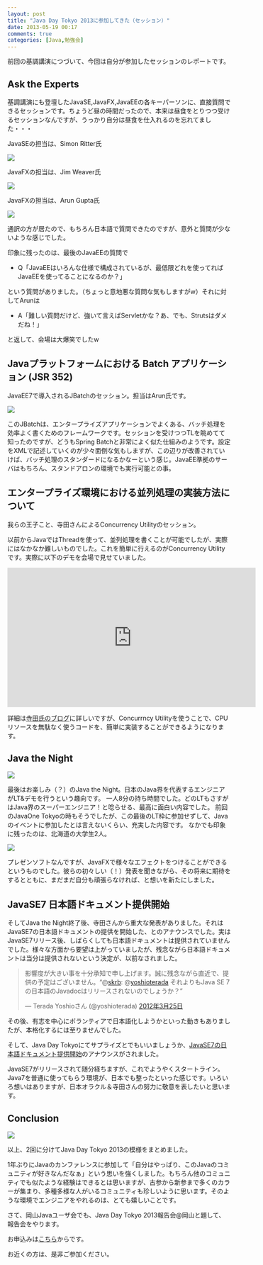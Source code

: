 ```yaml
---
layout: post
title: "Java Day Tokyo 2013に参加してきた（セッション）"
date: 2013-05-19 00:17
comments: true
categories: [Java,勉強会]
---
```


前回の基調講演につづいて、今回は自分が参加したセッションのレポートです。

## Ask the Experts

基調講演にも登壇したJavaSE,JavaFX,JavaEEの各キーパーソンに、直接質問できるセッションです。ちょうど昼の時間だったので、本来は昼食をとりつつ受けるセッションなんですが、うっかり自分は昼食を仕入れるのを忘れてました・・・

JavaSEの担当は、Simon Ritter氏

<img src="http://farm8.staticflickr.com/7288/8740173841_d492ab6090_n.jpg"/>

JavaFXの担当は、Jim Weaver氏

<img src="http://farm8.staticflickr.com/7285/8741292898_42456c92d5_n.jpg"/>

JavaFXの担当は、Arun Gupta氏

<img src="http://farm8.staticflickr.com/7281/8741293406_f87d358552_n.jpg"/>

通訳の方が居たので、もちろん日本語で質問できたのですが、意外と質問が少ないような感じでした。


印象に残ったのは、最後のJavaEEの質問で

- Q「JavaEEはいろんな仕様で構成されているが、最低限どれを使ってればJavaEEを使ってることになるのか？」

という質問がありました。（ちょっと意地悪な質問な気もしますがw）それに対してArunは

- A「難しい質問だけど、強いて言えばServletかな？あ、でも、Strutsはダメだね！」

と返して、会場は大爆笑でしたw

## Javaプラットフォームにおける Batch アプリケーション (JSR 352)

JavaEE7で導入されるJBatchのセッション。担当はArun氏です。

<img src="http://farm8.staticflickr.com/7286/8741295358_cce2037082_n.jpg"/>

このJBatchは、エンタープライズアプリケーションでよくある、バッチ処理を効率よく書くためのフレームワークです。セッションを受けつつTLを眺めてて知ったのですが、どうもSpring Batchと非常によく似た仕組みのようです。設定をXMLで記述していくのが少々面倒な気もしますが、この辺りが改善されていけば、バッチ処理のスタンダードになるかなーという感じ。JavaEE準拠のサーバはもちろん、スタンドアロンの環境でも実行可能との事。

## エンタープライズ環境における並列処理の実装方法について

我らの王子こと、寺田さんによるConcurrency Utilityのセッション。

以前からJavaではThreadを使って、並列処理を書くことが可能でしたが、実際にはなかなか難しいものでした。これを簡単に行えるのがConcurrency Utilityです。実際に以下のデモを会場で見せていました。

<iframe width="560" height="315" src="http://www.youtube.com/embed/s9OB3lDPwtg?rel=0" frameborder="0" allowfullscreen></iframe>

詳細は[寺田氏のブログ](http://yoshio3.com/2013/05/15/concurrency-utilities-for-ee-7/)に詳しいですが、Concurrncy Utilityを使うことで、CPUリソースを無駄なく使うコードを、簡単に実装することができるようになります。

## Java the Night

<img src="http://farm8.staticflickr.com/7285/8740181743_e4b88c0b29_n.jpg"/>

最後はお楽しみ（？）のJava the Night。日本のJava界を代表するエンジニアがLT&デモを行うという趣向です。
一人8分の持ち時間でした。どのLTもさすがはJava界のスーパーエンジニア！と唸らせる、最高に面白い内容でした。
前回のJavaOne Tokyoの時もそうでしたが、この最後のLT枠に参加せずして、Javaのイベントに参加したとは言えないくらい、充実した内容です。
なかでも印象に残ったのは、北海道の大学生2人。

<img src="http://farm8.staticflickr.com/7283/8741304934_655e6abe63_n.jpg"/>

プレゼンソフトなんですが、JavaFXで様々なエフェクトをつけることができるというものでした。彼らの初々しい（！）発表を聞きながら、その将来に期待をするとともに、まだまだ自分も頑張らなければ、と想いを新たにしました。

## JavaSE7 日本語ドキュメント提供開始

そしてJava the Night終了後、寺田さんから重大な発表がありました。それはJavaSE7の日本語ドキュメントの提供を開始した、とのアナウンスでした。実はJavaSE7リリース後、しばらくしても日本語ドキュメントは提供されていませんでした。様々な方面から要望は上がっていましたが、残念ながら日本語ドキュメントは当分は提供されないという決定が、以前なされました。

<blockquote class="twitter-tweet" lang="ja"><p>影響度が大きい事を十分承知で申し上げます。誠に残念ながら直近で、提供の予定はございません。“@<a href="https://twitter.com/skrb">skrb</a>: @<a href="https://twitter.com/yoshioterada">yoshioterada</a> それよりもJava SE 7の日本語のJavadocはリリースされないのでしょうか？”</p>&mdash; Terada Yoshioさん (@yoshioterada) <a href="https://twitter.com/yoshioterada/status/183876594010558464">2012年3月25日</a></blockquote>
<script async src="//platform.twitter.com/widgets.js" charset="utf-8"></script>

その後、有志を中心にボランティアで日本語化しようかといった動きもありましたが、本格化するには至りませんでした。

そして、Java Day Tokyoにてサプライズとでもいいましょうか、[JavaSE7の日本語ドキュメント提供開始](http://yoshio3.com/2013/05/14/%EF%BD%8A%EF%BD%81%EF%BD%96%EF%BD%81-%EF%BD%93%EF%BD%85%EF%BC%97%EF%BD%81%EF%BD%90%EF%BD%89%E6%97%A5%E6%9C%AC%E8%AA%9E%E7%89%88%E6%8F%90%E4%BE%9B%E9%96%8B%E5%A7%8B/)のアナウンスがされました。

JavaSE7がリリースされて随分経ちますが、これでようやくスタートライン。Java7を普通に使ってもらう環境が、日本でも整ったといった感じです。いろいろ想いはありますが、日本オラクル＆寺田さんの努力に敬意を表したいと思います。

## Conclusion

<img src="http://farm8.staticflickr.com/7286/8740206373_002b31196d_n.jpg"/>

以上、2回に分けてJava Day Tokyo 2013の模様をまとめました。

1年ぶりにJavaのカンファレンスに参加して「自分はやっぱり、このJavaのコミュニティが好きなんだなぁ」という思いを強くしました。もちろん他のコミュニティでも似たような経験はできるとは思いますが、古参から新参まで多くのカラーが集まり、多種多様な人がいるコミュニティも珍しいように思います。そのような環境でエンジニアをやれるのは、とても嬉しいことです。

さて、岡山Javaユーザ会でも、Java Day Tokyo 2013報告会@岡山と題して、報告会をやります。

お申込みは[こちら](http://local.aguuu.com/events/15432)からです。

お近くの方は、是非ご参加ください。

